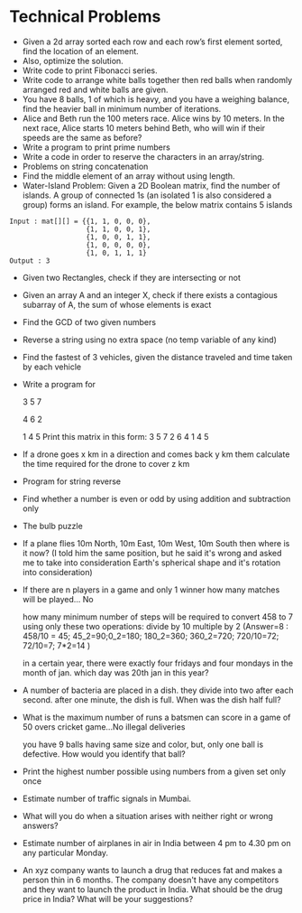 # Technical Problems

* Given a 2d array sorted each row and each row’s first element sorted, find the location of an element.
* Also, optimize the solution.
* Write code to print Fibonacci series.
* Write code to arrange white balls together then red balls when randomly arranged red and white balls are given.
* You have 8 balls, 1 of which is heavy, and you have a weighing balance, find the heavier ball in minimum number of iterations.
* Alice and Beth run the 100 meters race. Alice wins by 10 meters. In the next race, Alice starts 10 meters behind Beth, who will win if their speeds are the same as before?
* Write a program to print prime numbers
* Write a code in order to reserve the characters in an array/string.
* Problems on string concatenation
* Find the middle element of an array without using length.
* Water-Island Problem: Given a 2D Boolean matrix, find the number of islands. A group of connected 1s \(an isolated 1 is also considered a group\) forms an island. For example, the below matrix contains 5 islands

```text
Input : mat[][] = {{1, 1, 0, 0, 0},
                   {1, 1, 0, 0, 1},
                   {1, 0, 0, 1, 1},
                   {1, 0, 0, 0, 0},
                   {1, 0, 1, 1, 1}
Output : 3
```

* Given two Rectangles, check if they are intersecting or not
* Given an array A and an integer X, check if there exists a contagious subarray of A, the sum of whose elements is exact
* Find the GCD of two given numbers
* Reverse a string using no extra space \(no temp variable of any kind\)
* Find the fastest of 3 vehicles, given the distance traveled and time taken by each vehicle
* Write a program for

  3 5 7

  4 6 2

  1 4 5 Print this matrix in this form: 3 5 7 2 6 4 1 4 5

* If a drone goes x km in a direction and comes back y km them calculate the time required for the drone to cover z km
* Program for string reverse
* Find whether a number is even or odd by using addition and subtraction only
* The bulb puzzle
* If a plane flies 10m North, 10m East, 10m West, 10m South then where is it now? \(I told him the same position, but he said it's wrong and asked me to take into consideration Earth's spherical shape and it's rotation into consideration\)
* If there are n players in a game and only 1 winner how many matches will be played... No

  how many minimum number of steps will be required to convert 458 to 7 using only these two operations: divide by 10 multiple by 2 \(Answer=8 : 458/10 = 45; 45_2=90;0_2=180; 180_2=360; 360_2=720; 720/10=72; 72/10=7; 7\*2=14 \)

  in a certain year, there were exactly four fridays and four mondays in the month of jan. which day was 20th jan in this year?

* A number of bacteria are placed in a dish. they divide into two after each second. after one minute, the dish is full. When was the dish half full?
* What is the maximum number of runs a batsmen can score in a game of 50 overs cricket game...No illegal deliveries

  you have 9 balls having same size and color, but, only one ball is defective. How would you identify that ball?

* Print the highest number possible using numbers from a given set only once
* Estimate number of traffic signals in Mumbai.
* What will you do when a situation arises with neither right or wrong answers?
* Estimate number of airplanes in air in India between 4 pm to 4.30 pm on any particular Monday.
* An xyz company wants to launch a drug that reduces fat and makes a person thin in 6 months. The company doesn't have any competitors and they want to launch the product in India. What should be the drug price in India? What will be your suggestions?

